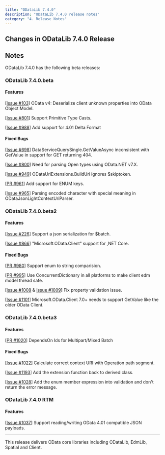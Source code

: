 ```yaml
---
title: "ODataLib 7.4.0"
description: "ODataLib 7.4.0 release notes"
category: "4. Release Notes"
---
```


## Changes in ODataLib 7.4.0 Release ##

## Notes ##

ODataLib 7.4.0 has the following beta releases:

### ODataLib 7.4.0.beta

#### Features ##

[[Issue #103](https://github.com/OData/odata.net/issues/103)] OData v4: Deserialize client unknown properties into OData Object Model.

[[Issue #801](https://github.com/OData/odata.net/issues/801)] Support Primitive Type Casts.

[[Issue #988](https://github.com/OData/odata.net/issues/988)] Add support for 4.01 Delta Format

#### Fixed Bugs ##

[[Issue #698](https://github.com/OData/odata.net/issues/698)] DataServiceQuerySingle<T>.GetValueAsync inconsistent with GetValue in support for GET returning 404.

[[Issue #800](https://github.com/OData/odata.net/issues/800)] Need for parsing Open types using OData.NET v7.X.

[[Issue #949](https://github.com/OData/odata.net/issues/949)] ODataUriExtensions.BuildUri ignores $skiptoken.

[[PR #961](https://github.com/OData/odata.net/pull/961)] Add support for ENUM keys.

[[Issue #965](https://github.com/OData/odata.net/issues/965)] Parsing encoded character with special meaning in ODataJsonLightContextUriParser.


### ODataLib 7.4.0.beta2

#### Features ##

[[Issue #226](https://github.com/OData/odata.net/issues/226)] Support a json serialization for $batch.

[[Issue #866](https://github.com/OData/odata.net/issues/866)] "Microsoft.OData.Client" support for ,NET Core.

#### Fixed Bugs ##

[[PR #980](https://github.com/OData/odata.net/pull/980)] Support enum to string comparision.

[[PR #995](https://github.com/OData/odata.net/pull/995)] Use ConcurrentDictionary in all platforms to make client edm model thread safe.

[[Issue #1008](https://github.com/OData/odata.net/issues/1008) & [Issue #1009](https://github.com/OData/odata.net/issues/1009)] Fix property validation issue.

[[Issue #1101](https://github.com/OData/odata.net/pull/1011)] Microsoft.OData.Client 7.0+ needs to support GetValue like the older OData Client.


### ODataLib 7.4.0.beta3

#### Features ##

[[PR #1020](https://github.com/OData/odata.net/pull/1020)] DependsOn Ids for Multipart/Mixed Batch

#### Fixed Bugs ##

[[Issue #1022](https://github.com/OData/odata.net/issues/1022)] Calculate correct context URI with Operation path segment.

[[Issue #1193](https://github.com/OData/WebApi/issues/1193)] Add the extension function back to derived class.

[[Issue #1028](https://github.com/OData/odata.net/issues/1028)] Add the enum member expression into validation and don't return the error message.


### ODataLib 7.4.0 RTM

#### Features ##

[[Issue #1037](https://github.com/OData/odata.net/issues/1037)] Support reading/writing OData 4.01 compatible JSON payloads.

---

This release delivers OData core libraries including ODataLib, EdmLib, Spatial and Client.
